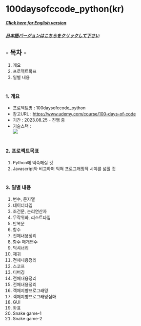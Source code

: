 # 100daysofccode_python(kr)

##### [Click here for English version](README_EN.md)

##### [日本語バージョンはこちらをクリックして下さい](README_JP.md)

## - 목차 -

1. 개요
2. 프로젝트목표
3. 일별 내용
   </br>
   </br>

### 1. 개요

- 프로젝트명 : 100daysofccode_python
- 참고URL : https://www.udemy.com/course/100-days-of-code
- 기간 : 2023.08.25 - 진행 중
- 기술스택 : </br>
  <img src="https://img.shields.io/badge/python-3776AB?style=for-the-badge&logo=python&logoColor=white">
  </br>
  </br>

### 2. 프로젝트목표

1. Python에 익숙해질 것
2. Javascript와 비교하며 익혀 프로그래밍적 시야를 넓힐 것
   </br>
   </br>

### 3. 일별 내용 </br>

1. 변수, 문자열
2. 데이터타입
3. 조건문, 논리연산자
4. 무작위화, 리스트타입
5. 반복문
6. 함수
7. 전체내용정리
8. 함수 매개변수
9. 딕셔너리
10. 재귀
11. 전체내용정리
12. 스코프
13. 디버깅
14. 전체내용정리
15. 전체내용정리
16. 객체지향프로그래밍
17. 객체지향프로그래밍심화
18. GUI
19. 좌표
20. Snake game-1
21. Snake game-2
